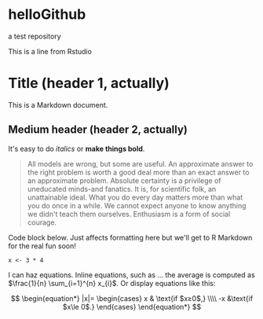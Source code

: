 # helloGithub
a test repository

This is a line from Rstudio

Title (header 1, actually)
=====================================

This is a Markdown document.

## Medium header (header 2, actually)

It's easy to do *italics* or __make things bold__.

> All models are wrong, but some are useful. An approximate answer to the right problem is worth a good deal more than an exact answer to an approximate problem. Absolute certainty is a privilege of uneducated minds-and fanatics. It is, for scientific folk, an unattainable ideal. What you do every day matters more than what you do once in a while. We cannot expect anyone to know anything we didn't teach them ourselves. Enthusiasm is a form of social courage.

Code block below. Just affects formatting here but we'll get to R Markdown for the real fun soon!

```
x <- 3 * 4
```

I can haz equations. Inline equations, such as ... the average is computed as $\frac{1}{n} \sum_{i=1}^{n} x_{i}$. Or display equations like this:

$$
\begin{equation*}
|x|= 
\begin{cases} x & \text{if $x≥0$,} \\\\
-x &\text{if $x\le 0$.}
\end{cases}
\end{equation*}
$$